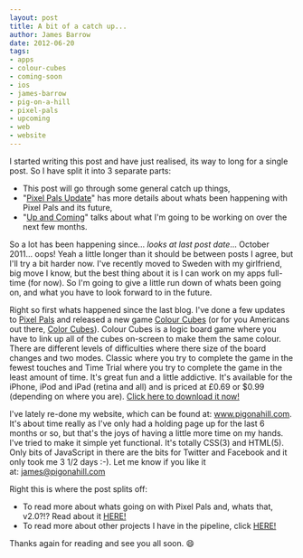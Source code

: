 ```yaml
---
layout: post
title: A bit of a catch up...
author: James Barrow
date: 2012-06-20
tags:
- apps
- colour-cubes
- coming-soon
- ios
- james-barrow
- pig-on-a-hill
- pixel-pals
- upcoming
- web
- website
---
```


I started writing this post and have just realised, its way to long for a single post. So I have split it into 3 separate parts:

- This post will go through some general catch up things,
- "[Pixel Pals Update](/2012/pixel-pals-update/)" has more details about whats been happening with Pixel Pals and its future,
- "[Up and Coming](/2012/up-and-coming/)" talks about what I'm going to be working on over the next few months.

So a lot has been happening since... *looks at last post date*... October 2011... oops! Yeah a little longer than it should be between posts I agree, but I'll try a bit harder now. I've recently moved to Sweden with my girlfriend, big move I know, but the best thing about it is I can work on my apps full-time (for now). So I'm going to give a little run down of whats been going on, and what you have to look forward to in the future.

Right so first whats happened since the last blog. I've done a few updates to <a title="Pixel Pals" href="https://itunes.apple.com/gb/app/id457418815" target="_blank">Pixel Pals</a> and released a new game <a title="Colour Cubes" href="https://itunes.apple.com/gb/app/id494922387" target="_blank">Colour Cubes</a> (or for you Americans out there, <a title="Color Cubes" href="https://itunes.apple.com/us/app/id494922387" target="_blank">Color Cubes</a>). Colour Cubes is a logic board game where you have to link up all of the cubes on-screen to make them the same colour. There are different levels of difficulties where there size of the board changes and two modes. Classic where you try to complete the game in the fewest touches and Time Trial where you try to complete the game in the least amount of time. It's great fun and a little addictive. It's available for the iPhone, iPod and iPad (retina and all) and is priced at £0.69 or $0.99 (depending on where you are). <a title="Click here to download it now!" href="https://itunes.apple.com/us/app/id494922387" target="_blank">Click here to download it now!</a>

I've lately re-done my website, which can be found at: <a title="www.pigonahill.com" href="https://www.pigonahill.com" target="_blank">www.pigonahill.com</a>. It's about time really as I've only had a holding page up for the last 6 months or so, but that's the joys of having a little more time on my hands. I've tried to make it simple yet functional. It's totally CSS(3) and HTML(5). Only bits of JavaScript in there are the bits for Twitter and Facebook and it only took me 3 1/2 days :-). Let me know if you like it at: <james@pigonahill.com>

Right this is where the post splits off:

- To read more about whats going on with Pixel Pals and, whats that, v2.0?!? Read about it [HERE!](/2012/pixel-pals-update/)
- To read more about other projects I have in the pipeline, click [HERE!](/2012/up-and-coming/)

Thanks again for reading and see you all soon. 😄
